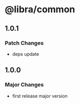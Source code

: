 # @libra/common

## 1.0.1

### Patch Changes

- deps update

## 1.0.0

### Major Changes

- first release major version
